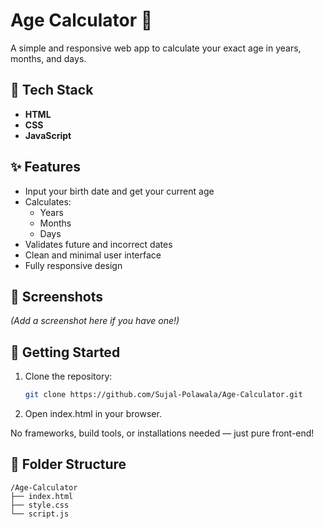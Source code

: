# Age Calculator 🧮

A simple and responsive web app to calculate your exact age in years, months, and days.

## 🔧 Tech Stack

- **HTML**
- **CSS**
- **JavaScript**

## ✨ Features

- Input your birth date and get your current age
- Calculates:
  - Years
  - Months
  - Days
- Validates future and incorrect dates
- Clean and minimal user interface
- Fully responsive design

## 📸 Screenshots

*(Add a screenshot here if you have one!)*

## 🚀 Getting Started

1. Clone the repository:
   ```bash
   git clone https://github.com/Sujal-Polawala/Age-Calculator.git
2. Open index.html in your browser.

No frameworks, build tools, or installations needed — just pure front-end!

## 📁 Folder Structure
```plaintext
/Age-Calculator  
├── index.html  
├── style.css  
└── script.js
